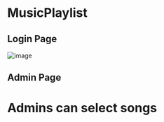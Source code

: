 # MusicPlaylist
## Login Page
![image](https://user-images.githubusercontent.com/38359318/57167824-294ac500-6dcd-11e9-86de-1a34c25ec707.png)

## Admin Page

# Admins can select songs

